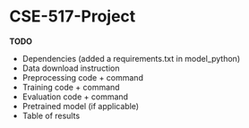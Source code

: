 # CSE-517-Project

**TODO**

- Dependencies (added a requirements.txt in model_python)
- Data download instruction
- Preprocessing code + command
- Training code + command
- Evaluation code + command
- Pretrained model (if applicable)
- Table of results
